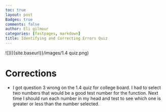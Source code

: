 ```yaml
---
toc: true
layout: post
Badges: true
comments: false
author: Eli gilmour
categories: [fastpages, markdown]
title: Identifying and Correcting Errors Quiz
---
```


![]({{site.baseurl}}/images/1.4 quiz.png)

# Corrections
- I got question 3 wrong on the 1.4 quiz for college board. I had to select two numbers that would be a good test number for the function. Next time I should run each number in my head and test to see which one is greater or less than the number selected.
